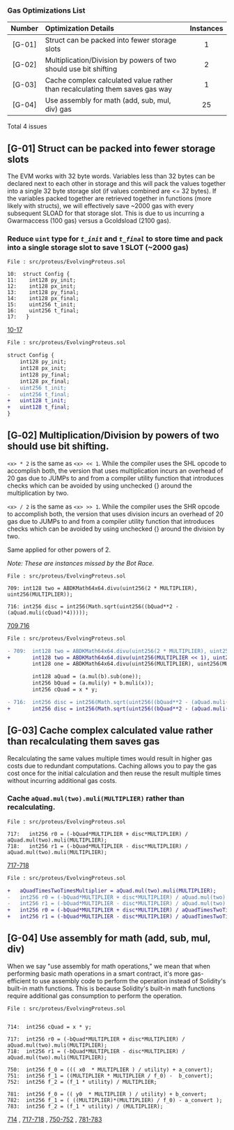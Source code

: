 ### Gas Optimizations List

| Number | Optimization Details                                                                                                     | Instances |
| :----: | :----------------------------------------------------------------------------------------------------------------------- | :-------: |
| [G-01] | Struct can be packed into fewer storage slots                   |     1    |
| [G-02] | Multiplication/Division by powers of two should use bit shifting |     2     |
| [G-03] | Cache complex calculated value rather than recalculating them saves gas way                                                                                |     1     |
| [G-04] | Use assembly for math (add, sub, mul, div) gas                                                                      |     25     |

Total 4 issues

## [G-01] Struct can be packed into fewer storage slots

The EVM works with 32 byte words. Variables less than 32 bytes can be declared next to each other in storage and this will pack the values together into a single 32 byte storage slot (if values combined are <= 32 bytes). If the variables packed together are retrieved together in functions (more likely with structs), we will effectively save ~2000 gas with every subsequent SLOAD for that storage slot. This is due to us incurring a Gwarmaccess (100 gas) versus a Gcoldsload (2100 gas).

### Reduce `uint` type for *`t_init`* and *`t_final`* to store time and pack into a single storage slot to save 1 SLOT (~2000 gas)

```solidity
File : src/proteus/EvolvingProteus.sol

10:  struct Config {
11:    int128 py_init;
12:    int128 px_init;
13:    int128 py_final;
14:    int128 px_final;
15:    uint256 t_init;
16:    uint256 t_final;
17:   }
```
[10-17](https://github.com/code-423n4/2023-08-shell/blob/main/src/proteus/EvolvingProteus.sol#L10C1-L17C2)

```diff
File : src/proteus/EvolvingProteus.sol

struct Config {
    int128 py_init;
    int128 px_init;
    int128 py_final;
    int128 px_final;
-   uint256 t_init;
-   uint256 t_final;
+   uint128 t_init;
+   uint128 t_final;
}

```
## [G‑02] Multiplication/Division by powers of two should use bit shifting.

`<x> * 2` is the same as `<x> << 1`. While the compiler uses the SHL opcode to accomplish both, the version that uses multiplication incurs an overhead of 20 gas due to JUMPs to and from a compiler utility function that introduces checks which can be avoided by using unchecked {} around the multiplication by two. 

`<x> / 2` is the same as `<x> >> 1`. While the compiler uses the SHR opcode to accomplish both, the version that uses division incurs an overhead of 20 gas due to JUMPs to and from a compiler utility function that introduces checks which can be avoided by using unchecked {} around the division by two.

Same applied for other powers of 2.

*Note: These are instances missed by the Bot Race.*

```solidity
File : src/proteus/EvolvingProteus.sol

709: int128 two = ABDKMath64x64.divu(uint256(2 * MULTIPLIER), uint256(MULTIPLIER));

716: int256 disc = int256(Math.sqrt(uint256((bQuad**2 - (aQuad.muli(cQuad)*4)))));
```
[709](https://github.com/code-423n4/2023-08-shell/blob/main/src/proteus/EvolvingProteus.sol#L709C9-L709C87),[716](https://github.com/code-423n4/2023-08-shell/blob/main/src/proteus/EvolvingProteus.sol#L716C9-L716C86)

```diff
File : src/proteus/EvolvingProteus.sol

- 709:  int128 two = ABDKMath64x64.divu(uint256(2 * MULTIPLIER), uint256(MULTIPLIER));
+       int128 two = ABDKMath64x64.divu(uint256(MULTIPLIER << 1), uint256(MULTIPLIER));
        int128 one = ABDKMath64x64.divu(uint256(MULTIPLIER), uint256(MULTIPLIER));

        int128 aQuad = (a.mul(b).sub(one));
        int256 bQuad = (a.muli(y) + b.muli(x));
        int256 cQuad = x * y;

- 716:  int256 disc = int256(Math.sqrt(uint256((bQuad**2 - (aQuad.muli(cQuad)*4)))));
+       int256 disc = int256(Math.sqrt(uint256((bQuad**2 - (aQuad.muli(cQuad) << 2)))));

```
## [G-03] Cache complex calculated value rather than recalculating them saves gas

 Recalculating the same values multiple times would result in higher gas costs due to redundant computations. Caching allows you to pay the gas cost once for the initial calculation and then reuse the result multiple times without incurring additional gas costs.

### Cache `aQuad.mul(two).muli(MULTIPLIER)` rather than recalculating. 

```solidity
File : src/proteus/EvolvingProteus.sol

717:   int256 r0 = (-bQuad*MULTIPLIER + disc*MULTIPLIER) / aQuad.mul(two).muli(MULTIPLIER);
718:   int256 r1 = (-bQuad*MULTIPLIER - disc*MULTIPLIER) / aQuad.mul(two).muli(MULTIPLIER);

```
[717-718](https://github.com/code-423n4/2023-08-shell/blob/main/src/proteus/EvolvingProteus.sol#L717C8-L718C93)

```diff
File : src/proteus/EvolvingProteus.sol

+   aQuadTimesTwoTimesMultiplier = aQuad.mul(two).muli(MULTIPLIER);
-   int256 r0 = (-bQuad*MULTIPLIER + disc*MULTIPLIER) / aQuad.mul(two).muli(MULTIPLIER);   
-   int256 r1 = (-bQuad*MULTIPLIER - disc*MULTIPLIER) / aQuad.mul(two).muli(MULTIPLIER);
+   int256 r0 = (-bQuad*MULTIPLIER + disc*MULTIPLIER) / aQuadTimesTwoTimesMultiplier;  
+   int256 r1 = (-bQuad*MULTIPLIER - disc*MULTIPLIER) / aQuadTimesTwoTimesMultiplier;

```
## [G-04] Use assembly for math (add, sub, mul, div)

When we say "use assembly for math operations," we mean that when performing basic math operations in a smart contract, it's more gas-efficient to use assembly code to perform the operation instead of Solidity's built-in math functions. This is because Solidity's built-in math functions require additional gas consumption to perform the operation.

```solidity
File : src/proteus/EvolvingProteus.sol


714:  int256 cQuad = x * y;

717:  int256 r0 = (-bQuad*MULTIPLIER + disc*MULTIPLIER) / aQuad.mul(two).muli(MULTIPLIER);
718:  int256 r1 = (-bQuad*MULTIPLIER - disc*MULTIPLIER) / aQuad.mul(two).muli(MULTIPLIER);

750:  int256 f_0 = ((( x0  * MULTIPLIER ) / utility) + a_convert);
751:  int256 f_1 = ((MULTIPLIER * MULTIPLIER / f_0) -  b_convert);
752:  int256 f_2 = (f_1 * utility) / MULTIPLIER;

781:  int256 f_0 = (( y0  * MULTIPLIER ) / utility) + b_convert;
782:  int256 f_1 = ( ((MULTIPLIER)*(MULTIPLIER) / f_0) - a_convert );
783:  int256 f_2 = (f_1 * utility) / (MULTIPLIER);

```
[714](https://github.com/code-423n4/2023-08-shell/blob/main/src/proteus/EvolvingProteus.sol#L714) , [717-718](https://github.com/code-423n4/2023-08-shell/blob/main/src/proteus/EvolvingProteus.sol#L717C9-L718C93) , [750-752](https://github.com/code-423n4/2023-08-shell/blob/main/src/proteus/EvolvingProteus.sol#L750C9-L752C52) , [781-783](https://github.com/code-423n4/2023-08-shell/blob/main/src/proteus/EvolvingProteus.sol#L781C9-L783C54)
